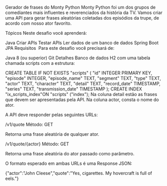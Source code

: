 Gerador de frases do Monty Python
Monty Python foi um dos grupos de comediantes mais influentes e reverenciados da história da TV. Vamos criar uma API para gerar frases aleatórias coletadas dos episódios da trupe, de acordo com nosso ator favorito.

Tópicos
Neste desafio você aprenderá:

Java
Criar APIs
Testar APIs
Ler dados de um banco de dados
Spring Boot
JPA
Requisitos
​ Para este desafio você precisará de:

Java 8 (ou superior)
Git
Detalhes
Banco de dados H2 com uma tabela chamada scripts com a estrutura:

CREATE TABLE IF NOT EXISTS "scripts" (
  "id" INTEGER PRIMARY KEY,
  "episode" INTEGER,
  "episode_name" TEXT,
  "segment" TEXT,
  "type" TEXT,
  "actor" TEXT,
  "character" TEXT,
  "detail" TEXT,
  "record_date" TIMESTAMP,
  "series" TEXT,
  "transmission_date" TIMESTAMP
);
CREATE INDEX "ix_scripts_index"ON "scripts" ("index");
Na coluna detail estão as frases que devem ser apresentadas pela API. Na coluna actor, consta o nome do ator.

A API deve responder pelas seguintes URLs:

/v1/quote
Método: GET

Retorna uma frase aleatória de qualquer ator.

/v1/quote/{actor}
Método: GET

Retorna uma frase aleatória do ator passado como parâmetro.

O formato esperado em ambas URLs é uma Response JSON:

{"actor":"John Cleese","quote":"Yes, cigarettes. My hovercraft is full of eels."}
